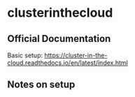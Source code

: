 # clusterinthecloud

## Official Documentation

Basic setup:
https://cluster-in-the-cloud.readthedocs.io/en/latest/index.html

## Notes on setup
